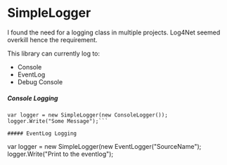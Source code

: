 # SimpleLogger
I found the need for a logging class in multiple projects. Log4Net seemed overkill hence the requirement.

This library can currently log to:
- Console
- EventLog
- Debug Console

##### Console Logging
```
var logger = new SimpleLogger(new ConsoleLogger());
logger.Write("Some Message");```

##### EventLog Logging
```
var logger = new SimpleLogger(new EventLogger("SourceName");
logger.Write("Print to the eventlog");
```